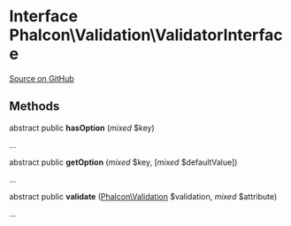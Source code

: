 # Interface **Phalcon\\Validation\\ValidatorInterface**

<a href="https://github.com/phalcon/cphalcon/blob/master/phalcon/validation/validatorinterface.zep" class="btn btn-default btn-sm">Source on GitHub</a>

## Methods
abstract public  **hasOption** (*mixed* $key)

...


abstract public  **getOption** (*mixed* $key, [*mixed* $defaultValue])

...


abstract public  **validate** ([Phalcon\Validation](/en/3.1.2/api/Phalcon_Validation) $validation, *mixed* $attribute)

...


